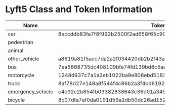 # Lyft5 Class and Token Information


| Name               | Token                                                                                           |
|--------------------|------------------------------------------------------------------------------------------------|
| car                | 8eccddb83fa7f8f992b2500f2ad658f65c9095588f3bc0ae338d97aff2dbcb9c                                |
| pedestrian         |                                                                                                |
| animal             |                                                                                                |
| other_vehicle      | a8619a81f5acc7da2a2f034420db2b2f43a015c8c689822e5295b5d6f7a5d8d6                                |
| bus                | 7ea5868735dc408109bfa74fd139bd8c5aa3767b52e054b8e792cabcf309c6f4                                |
| motorcycle         | 1248d937c7a1a2eb1022ba9e806ebd5183b6c20c7f5703d8a7320600f1caad27                                |
| truck              | 8af78d27e148a8f544f4c86b2a3f4bd6192b975d1065dd932ebdb8879778e275                                |
| emergency_vehicle  | c4e92c2b854fb03382838643c36d01a349f5624a11f184042d91d916d19acdbd                                |
| bicycle            | 8c07dfa7af0da0191d59a2db50dc26ad1528be1fad483f17e2586309482d81bd                                |
